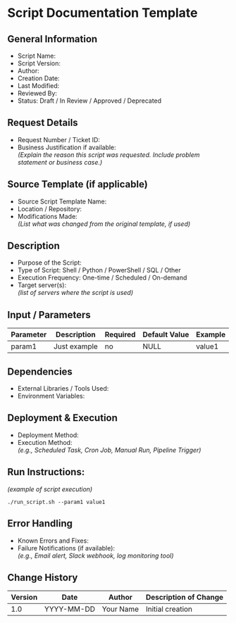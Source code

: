 # Script Documentation Template

## General Information
+ Script Name:
+ Script Version:
+ Author:
+ Creation Date:
+ Last Modified:
+ Reviewed By:
+ Status: Draft / In Review / Approved / Deprecated

## Request Details
+ Request Number / Ticket ID:
+ Business Justification if available:\
 _(Explain the reason this script was requested. Include problem statement or business case.)_

## Source Template (if applicable)
+ Source Script Template Name:
+ Location / Repository:
+ Modifications Made:\
 _(List what was changed from the original template, if used)_

## Description
+ Purpose of the Script:
+ Type of Script: Shell / Python / PowerShell / SQL / Other
+ Execution Frequency: One-time / Scheduled / On-demand
+ Target server(s):\
 _(list of servers where the script is used)_

## Input / Parameters
| Parameter | Description | Required | Default Value | Example |
| --------- | ----------- | -------- | ------------- | ------- |
| param1    | Just example | no | NULL          | value1  |


## Dependencies
+ External Libraries / Tools Used:
+ Environment Variables:

## Deployment & Execution
+ Deployment Method:
+ Execution Method:\
 _(e.g., Scheduled Task, Cron Job, Manual Run, Pipeline Trigger)_

## Run Instructions:

_(example of script execution)_
```
./run_script.sh --param1 value1
```

## Error Handling
+ Known Errors and Fixes:
+ Failure Notifications (if available):\
 _(e.g., Email alert, Slack webhook, log monitoring tool)_


## Change History 
| Version | Date | Author | Description of Change |
| ------- | ---- | ------ | --------------------- |
| 1.0 | YYYY-MM-DD | Your Name | Initial creation |

